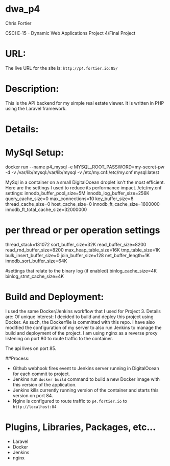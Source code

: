 # dwa_p4

Chris Fortier

CSCI E-15 - Dynamic Web Applications Project 4/Final Project

# URL:
The live URL for the site is: `http://p4.fortier.io:85/`

# Description:
This is the API backend for my simple real estate viewer. It is written in PHP using the Laravel framework.

# Details:

# MySql Setup:
docker run --name p4_mysql -e MYSQL_ROOT_PASSWORD=my-secret-pw -d -v /var/lib/mysql:/var/lib/mysql -v /etc/my.cnf:/etc/my.cnf mysql:latest

MySql in a container on a small DigitalOcean droplet isn't the most efficient. Here are the settings I used to reduce its performance impact.
/etc/my.cnf settings:
innodb_buffer_pool_size=5M
innodb_log_buffer_size=256K
query_cache_size=0
max_connections=10
key_buffer_size=8
thread_cache_size=0
host_cache_size=0
innodb_ft_cache_size=1600000
innodb_ft_total_cache_size=32000000

# per thread or per operation settings
thread_stack=131072
sort_buffer_size=32K
read_buffer_size=8200
read_rnd_buffer_size=8200
max_heap_table_size=16K
tmp_table_size=1K
bulk_insert_buffer_size=0
join_buffer_size=128
net_buffer_length=1K
innodb_sort_buffer_size=64K

#settings that relate to the binary log (if enabled)
binlog_cache_size=4K
binlog_stmt_cache_size=4K

# Build and Deployment:
I used the same Docker/Jenkins workflow that I used for Project 3. Details are:
Of unique interest: I decided to build and deploy this project using Docker. As such, the Dockerfile is committed with this repo. I have also modified the configuration of my server to also run Jenkins to manage the build and deployment of the project. I am using nginx as a reverse proxy listening on port 80 to route traffic to the container.

The api lives on port 85.

##Process:
* Github webhook fires event to Jenkins server running in DigitalOcean for each commit to project.
* Jenkins run `docker build` command to build a new Docker image with this version of the application.
* Jenkins kills currently running version of the container and starts this version on port 84.
* Nginx is configured to route traffic to `p4.fortier.io` to `http://localhost:84`

# Plugins, Libraries, Packages, etc...
* Laravel
* Docker
* Jenkins
* nginx
